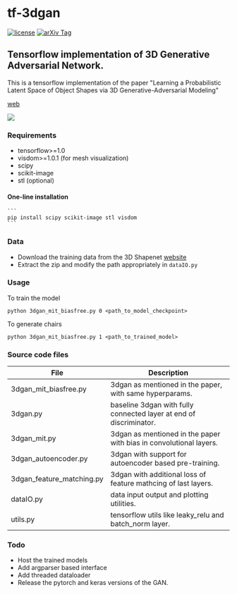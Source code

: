 # tf-3dgan

[![license](https://img.shields.io/github/license/mashape/apistatus.svg)](https://github.com/meetshah1995/tf-3dgan/blob/master/LICENSE)
[![arXiv Tag](https://img.shields.io/badge/arXiv-1610.07584-brightgreen.svg)](https://arxiv.org/abs/1610.07584)

## Tensorflow implementation of 3D Generative Adversarial Network.

This is a tensorflow implementation of the paper "Learning a Probabilistic Latent Space of Object Shapes 
via 3D Generative-Adversarial Modeling"

[web](http://3dgan.csail.mit.edu/)  

![](http://3dgan.csail.mit.edu/images/model.jpg)


### Requirements

* tensorflow>=1.0
* visdom>=1.0.1 (for mesh visualization)
* scipy
* scikit-image
* stl (optional)


#### One-line installation
    ```
    pip install scipy scikit-image stl visdom
    ```

### Data

* Download the training data from the 3D Shapenet [website](http://3dshapenets.cs.princeton.edu/3DShapeNetsCode.zip)
* Extract the zip and modify the path appropriately in `dataIO.py`

### Usage

To train the model

```
python 3dgan_mit_biasfree.py 0 <path_to_model_checkpoint>
```

To generate chairs

```
python 3dgan_mit_biasfree.py 1 <path_to_trained_model>
```


### Source code files

| File      | Description                                                                   |
|-----------|-------------------------------------------------------------------------------|
|3dgan_mit_biasfree.py      | 3dgan as mentioned in the paper, with same hyperparams. 
|3dgan.py                   | baseline 3dgan with fully connected layer at end of discriminator.
|3dgan_mit.py               | 3dgan as mentioned in the paper with bias in convolutional layers.
|3dgan_autoencoder.py       | 3dgan with support for autoencoder based pre-training.
|3dgan_feature_matching.py  | 3dgan with additional loss of feature mathcing of last layers. 
|dataIO.py                  | data input output and plotting utilities.
|utils.py                   | tensorflow utils like leaky_relu and batch_norm layer.


### Todo

* Host the trained models
* Add argparser based interface
* Add threaded dataloader
* Release the pytorch and keras versions of the GAN.
